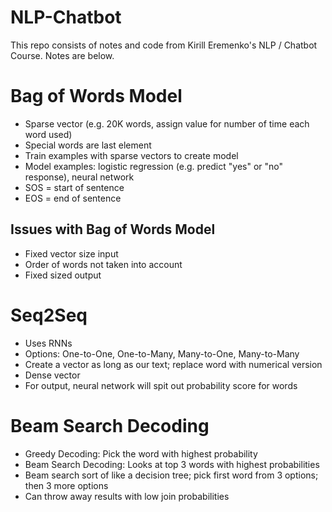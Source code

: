 # NLP-Chatbot
This repo consists of notes and code from Kirill Eremenko's NLP / Chatbot Course. Notes are below. 


# Bag of Words Model
* Sparse vector (e.g. 20K words, assign value for number of time each word used)
* Special words are last element
* Train examples with sparse vectors to create model
* Model examples: logistic regression (e.g. predict "yes" or "no" response), neural network
* SOS = start of sentence
* EOS = end of sentence

## Issues with Bag of Words Model
* Fixed vector size input
* Order of words not taken into account
* Fixed sized output

# Seq2Seq
* Uses RNNs
* Options: One-to-One, One-to-Many, Many-to-One, Many-to-Many
* Create a vector as long as our text; replace word with numerical version
* Dense vector
* For output, neural network will spit out probability score for words

# Beam Search Decoding

* Greedy Decoding: Pick the word with highest probability
* Beam Search Decoding: Looks at top 3 words with highest probabilities
* Beam search sort of like a decision tree; pick first word from 3 options; then 3 more options
* Can throw away results with low join probabilities
